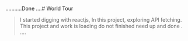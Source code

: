 ...........Done ....# World Tour

> I started digging with reactjs, In this project, exploring API fetching. 
This project
> and work is loading do not finished need up
and done . 
....

